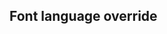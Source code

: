 ## Font language override


<!-- <values.fontLanguageOverride> -->

<!-- </values.fontLanguageOverride> -->


<!-- <variants.fontLanguageOverride> -->

<!-- </variants.fontLanguageOverride> -->
